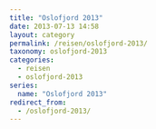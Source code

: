 ```yaml
---
title: "Oslofjord 2013"
date: 2013-07-13 14:58
layout: category
permalink: /reisen/oslofjord-2013/
taxonomy: oslofjord-2013
categories:
  - reisen
  - oslofjord-2013
series:
  name: "Oslofjord 2013"
redirect_from:
  - /oslofjord-2013/
---
```

